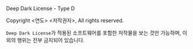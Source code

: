 Deep Dark License - Type D

Copyright <연도> <저작권자>, All rights reserved.

`Deep Dark License`가 적용된 소프트웨어를 포함한 저작물을 보는 것만 가능하며, 이외의 행위는 전부 금지되어 있습니다.
